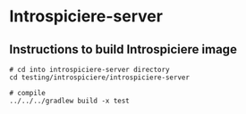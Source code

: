 # Introspiciere-server

## Instructions to build Introspiciere image

```shell
# cd into introspiciere-server directory
cd testing/introspiciere/introspiciere-server

# compile
../../../gradlew build -x test 


```